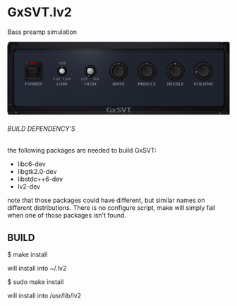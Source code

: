 # GxSVT.lv2
Bass preamp simulation 


![GxSVT](https://raw.githubusercontent.com/brummer10/GxSVT.lv2/master/GxSVT.png)


###### BUILD DEPENDENCY’S 

the following packages are needed to build GxSVT:

- libc6-dev
- libgtk2.0-dev
- libstdc++6-dev
- lv2-dev

note that those packages could have different, but similar names 
on different distributions. There is no configure script, 
make will simply fail when one of those packages isn't found.

## BUILD 

$ make install

will install into ~/.lv2

$ sudo make install

will install into /usr/lib/lv2

